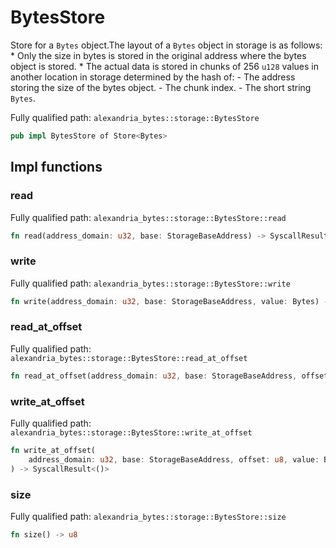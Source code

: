# BytesStore

Store for a `Bytes` object.The layout of a `Bytes` object in storage is as follows: * Only the size in bytes is stored in the original address where the bytes object is stored. * The actual data is stored in chunks of 256 `u128` values in another location in storage determined by the hash of: - The address storing the size of the bytes object. - The chunk index. - The short string `Bytes`.

Fully qualified path: `alexandria_bytes::storage::BytesStore`

```rust
pub impl BytesStore of Store<Bytes>
```

## Impl functions

### read

Fully qualified path: `alexandria_bytes::storage::BytesStore::read`

```rust
fn read(address_domain: u32, base: StorageBaseAddress) -> SyscallResult<Bytes>
```

### write

Fully qualified path: `alexandria_bytes::storage::BytesStore::write`

```rust
fn write(address_domain: u32, base: StorageBaseAddress, value: Bytes) -> SyscallResult<()>
```

### read_at_offset

Fully qualified path: `alexandria_bytes::storage::BytesStore::read_at_offset`

```rust
fn read_at_offset(address_domain: u32, base: StorageBaseAddress, offset: u8) -> SyscallResult<Bytes>
```

### write_at_offset

Fully qualified path: `alexandria_bytes::storage::BytesStore::write_at_offset`

```rust
fn write_at_offset(
    address_domain: u32, base: StorageBaseAddress, offset: u8, value: Bytes,
) -> SyscallResult<()>
```

### size

Fully qualified path: `alexandria_bytes::storage::BytesStore::size`

```rust
fn size() -> u8
```

